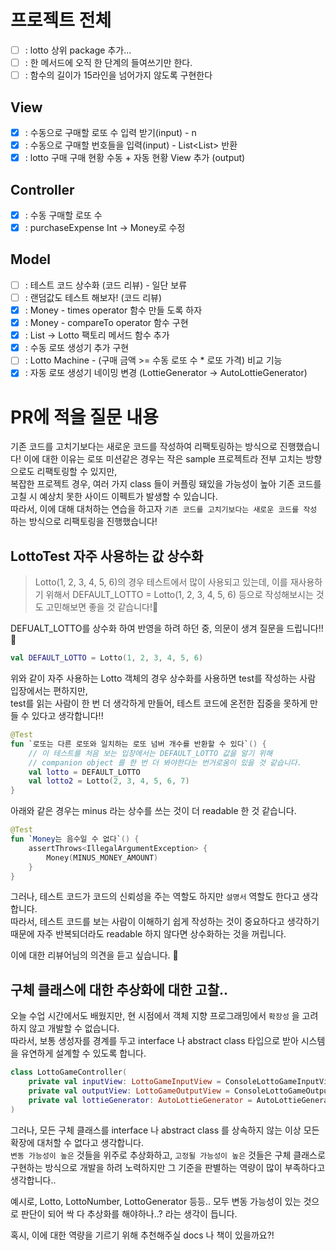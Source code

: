 # 프로젝트 전체
- [ ] : lotto 상위 package 추가... 
- [ ] : 한 메서드에 오직 한 단계의 들여쓰기만 한다.
- [ ] : 함수의 길이가 15라인을 넘어가지 않도록 구현한다
## View
- [x] : 수동으로 구매할 로또 수 입력 받기(input) - n
- [x] : 수동으로 구매할 번호들을 입력(input) - List<List<Int>> 반환
- [x] : lotto 구매 구매 현황 수동 + 자동 현황 View 추가 (output)

## Controller
- [x] : 수동 구매할 로또 수  
- [x] : purchaseExpense Int -> Money로 수정

## Model
- [ ] : 테스트 코드 상수화 (코드 리뷰) - 일단 보류
- [ ] : 랜덤값도 테스트 해보자! (코드 리뷰)
- [x] : Money - times operator 함수 만들 도록 하자
- [x] : Money - compareTo operator 함수 구현
- [X] : List<Int> -> Lotto 팩토리 메서드 함수 추가
- [x] : 수동 로또 생성기 추가 구현
- [ ] : Lotto Machine - (구매 금액 >= 수동 로또 수 * 로또 가격) 비교 기능 
- [x] : 자동 로또 생성기 네이밍 변경 (LottieGenerator -> AutoLottieGenerator)

# PR에 적을 질문 내용
기존 코드를 고치기보다는 새로운 코드를 작성하여 리팩토링하는 방식으로 진행했습니다!
이에 대한 이유는 로또 미션같은 경우는 작은 sample 프로젝트라 전부 고치는 방향으로도 리팩토링할 수 있지만,  
복잡한 프로젝트 경우, 여러 가지 class 들이 커플링 돼있을 가능성이 높아 기존 코드를 고칠 시 예상치 못한 사이드 이펙트가 발생할 수 있습니다.  
따라서, 이에 대해 대처하는 연습을 하고자 `기존 코드를 고치기보다는 새로운 코드를 작성` 하는 방식으로 리팩토링을 진행했습니다!

## LottoTest 자주 사용하는 값 상수화
> Lotto(1, 2, 3, 4, 5, 6)의 경우 테스트에서 많이 사용되고 있는데, 
> 이를 재사용하기 위해서 DEFAULT_LOTTO = Lotto(1, 2, 3, 4, 5, 6) 등으로 작성해보시는 것도 고민해보면 좋을 것 같습니다!💪

DEFUALT_LOTTO를 상수화 하여 반영을 하려 하던 중, 의문이 생겨 질문을 드립니다!! 🙋‍   

```kotlin
val DEFAULT_LOTTO = Lotto(1, 2, 3, 4, 5, 6)
```
위와 같이 자주 사용하는 Lotto 객체의 경우 상수화를 사용하면 test를 작성하는 사람 입장에서는 편하지만,  
test를 읽는 사람이 한 번 더 생각하게 만들어, 테스트 코드에 온전한 집중을 못하게 만들 수 있다고 생각합니다!!
```kotlin
@Test
fun `로또는 다른 로또와 일치하는 로또 넘버 개수를 반환할 수 있다`() {
    // 이 테스트를 처음 보는 입장에서는 DEFAULT_LOTTO 값을 알기 위해 
    // companion object 를 한 번 더 봐야한다는 번거로움이 있을 것 같습니다.
    val lotto = DEFAULT_LOTTO
    val lotto2 = Lotto(2, 3, 4, 5, 6, 7)
}
```
아래와 같은 경우는 minus 라는 상수를 쓰는 것이 더 readable 한 것 같습니다.
```kotlin
@Test
fun `Money는 음수일 수 없다`() {
    assertThrows<IllegalArgumentException> {
        Money(MINUS_MONEY_AMOUNT)
    }
}
```

그러나, 테스트 코드가 코드의 신뢰성을 주는 역할도 하지만 `설명서` 역할도 한다고 생각합니다.  
따라서, 테스트 코드를 보는 사람이 이해하기 쉽게 작성하는 것이 중요하다고 생각하기 때문에
자주 반복되더라도 readable 하지 않다면 상수화하는 것을 꺼립니다.  

이에 대한 리뷰어님의 의견을 듣고 싶습니다. 🙇‍

## 구체 클래스에 대한 추상화에 대한 고찰..
오늘 수업 시간에서도 배웠지만, 현 시점에서 객체 지향 프로그래밍에서 `확장성` 을 고려하지 않고 개발할 수 없습니다.  
따라서, 보통 생성자를 경계를 두고 interface 나 abstract class 타입으로 받아 시스템을 유연하게 설계할 수 있도록 합니다.  
```kotlin
class LottoGameController(
    private val inputView: LottoGameInputView = ConsoleLottoGameInputView(),
    private val outputView: LottoGameOutputView = ConsoleLottoGameOutputView(),
    private val lottieGenerator: AutoLottieGenerator = AutoLottieGenerator { ... },
) 
```
그러나, 모든 구체 클래스를 interface 나 abstract class 를 상속하지 않는 이상 모든 확장에 대처할 수 없다고 생각합니다.  
`변동 가능성이 높은` 것들을 위주로 추상화하고, `고정될 가능성이 높은` 것들은 구체 클래스로 구현하는 방식으로 개발을 하려 노력하지만
그 기준을 판별하는 역량이 많이 부족하다고 생각합니다..  

예시로, Lotto, LottoNumber, LottoGenerator 등등.. 모두 변동 가능성이 있는 것으로 판단이 되어 싹 다 추상화를 해야하나..? 라는 생각이 듭니다.  

혹시, 이에 대한 역량을 기르기 위해 추천해주실 docs 나 책이 있을까요?! 
